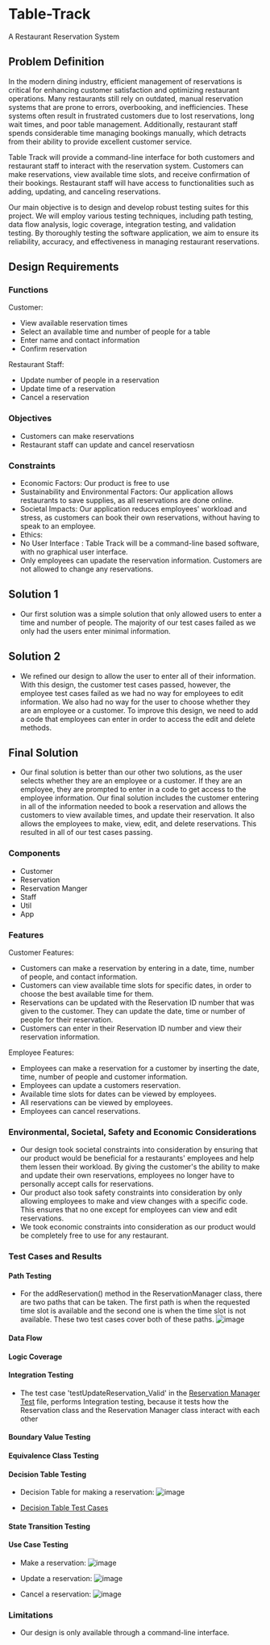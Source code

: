 # Table-Track
A Restaurant Reservation System

## Problem Definition 
In the modern dining industry, efficient management of reservations is critical for enhancing customer satisfaction and optimizing restaurant operations. Many restaurants still rely on outdated, manual reservation systems that are prone to errors, overbooking, and inefficiencies. These systems often result in frustrated customers due to lost reservations, long wait times, and poor table management. Additionally, restaurant staff spends considerable time managing bookings manually, which detracts from their ability to provide excellent customer service.

Table Track will provide a command-line interface for both customers and restaurant staff to interact with the reservation system. Customers can make reservations, view available time slots, and receive confirmation of their bookings. Restaurant staff will have access to functionalities such as adding, updating, and canceling reservations.

Our main objective is to design and develop robust testing suites for this project. We will employ various testing techniques, including path testing, data flow analysis, logic coverage, integration testing, and validation testing. By thoroughly testing the software application, we aim to ensure its reliability, accuracy, and effectiveness in managing restaurant reservations.

## Design Requirements

### Functions
Customer:
- View available reservation times
- Select an available time and number of people for a table
- Enter name and contact information
- Confirm reservation

Restaurant Staff:
- Update number of people in a reservation
- Update time of a reservation
- Cancel a reservation

### Objectives
- Customers can make reservations
- Restaurant staff can update and cancel reservatiosn

### Constraints
- Economic Factors: Our product is free to use 
- Sustainability and Environmental Factors: Our application allows restaurants to save supplies, as all reservations are done online. 
- Societal Impacts: Our application reduces employees' workload and stress, as customers can book their own reservations, without having to speak to an employee.
- Ethics:
- No User Interface : Table Track will be a command-line based software, with no graphical user interface.
- Only employees can upadate the reservation information. Customers are not allowed to change any reservations.

## Solution 1
- Our first solution was a simple solution that only allowed users to enter a time and number of people. The majority of our test cases failed as we only had the users enter minimal information.

## Solution 2
- We refined our design to allow the user to enter all of their information. With this design, the customer test cases passed, however, the employee test cases failed as we had no way for employees to edit information. We also had no way for the user to choose whether they are an employee or a customer. To improve this design, we need to add a code that employees can enter in order to access the edit and delete methods.

## Final Solution
- Our final solution is better than our other two solutions, as the user selects whether they are an employee or a customer. If they are an employee, they are prompted to enter in a code to get access to the employee information. Our final solution includes the customer entering in all of the information needed to book a reservation and allows the customers to view available times, and update their reservation. It also allows the employees to make, view, edit, and delete reservations. This resulted in all of our test cases passing.

### Components
- Customer
- Reservation
- Reservation Manger
- Staff
- Util
- App

### Features
Customer Features:
- Customers can make a reservation by entering in a date, time, number of people, and contact information.
- Customers can view available time slots for specific dates, in order to choose the best available time for them.
- Reservations can be updated with the Reservation ID number that was given to the customer. They can update the date, time or number of people for their reservation.
- Customers can enter in their Reservation ID number and view their reservation information.

Employee Features:
- Employees can make a reservation for a customer by inserting the date, time, number of people and customer information.
- Employees can update a customers reservation.
- Available time slots for dates can be viewed by employees.
- All reservations can be viewed by employees.
- Employees can cancel reservations.

### Environmental, Societal, Safety and Economic Considerations
- Our design took societal constraints into consideration by ensuring that our product would be beneficial for a restaurants' employees and help them lessen their workload. By giving the customer's the ability to make and update their own reservations, employees no longer have to personally accept calls for reservations.
- Our product also took safety constraints into consideration by only allowing employees to make and view changes with a specific code. This ensures that no one except for employees can view and edit reservations.
- We took economic constraints into consideration as our product would be completely free to use for any restaurant.  

### Test Cases and Results
#### Path Testing
- For the addReservation() method in the ReservationManager class, there are two paths that can be taken. The first path is when the requested time slot is available and the second one is when the time slot is not available. These two test cases cover both of these paths.
![image](https://github.com/user-attachments/assets/f93c4f9d-27a2-4301-82da-b3bc15e17bfe)

#### Data Flow

#### Logic Coverage

#### Integration Testing
- The test case 'testUpdateReservation_Valid' in the [Reservation Manager Test](/TableTrack/tests/ReservationManagerTest.java) file, performs Integration testing, because it tests how the Reservation class and the Reservation Manager class interact with each other

#### Boundary Value Testing

#### Equivalence Class Testing

#### Decision Table Testing
- Decision Table for making a reservation:
![image](https://github.com/user-attachments/assets/571eb9cb-433f-4fc0-af20-13f743f5fedd)

- [Decision Table Test Cases](/TableTrack/tests/UtilTest.java) 

#### State Transition Testing

#### Use Case Testing
- Make a reservation:
![image](https://github.com/user-attachments/assets/1d09640a-bcd4-4268-b805-541fbbeb5f06)

- Update a reservation:
![image](https://github.com/user-attachments/assets/51e07116-dcdc-4a8d-affb-abd8286e9eba)

- Cancel a reservation:
![image](https://github.com/user-attachments/assets/c6c5d6d3-0d71-4d12-8c0d-1abf86764da2)

### Limitations
- Our design is only available through a command-line interface. 
